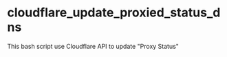 # cloudflare_update_proxied_status_dns
This bash script use Cloudflare API to update "Proxy Status" 
